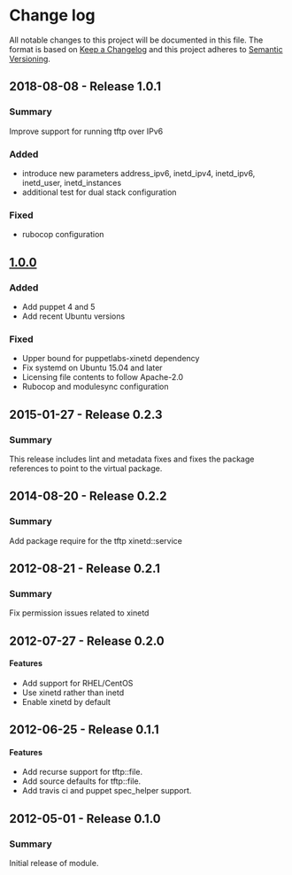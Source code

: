 # Change log

All notable changes to this project will be documented in this file. The format is based on [Keep a Changelog](http://keepachangelog.com/en/1.0.0/) and this project adheres to [Semantic Versioning](http://semver.org).

## 2018-08-08 - Release 1.0.1
### Summary
Improve support for running tftp over IPv6

### Added
- introduce new parameters address_ipv6, inetd_ipv4, inetd_ipv6, inetd_user, inetd_instances
- additional test for dual stack configuration

### Fixed
- rubocop configuration

## [1.0.0]
### Added
- Add puppet 4 and 5
- Add recent Ubuntu versions

### Fixed
- Upper bound for puppetlabs-xinetd dependency
- Fix systemd on Ubuntu 15.04 and later
- Licensing file contents to follow Apache-2.0
- Rubocop and modulesync configuration

## 2015-01-27 - Release 0.2.3
### Summary

This release includes lint and metadata fixes and fixes the package references to point to the virtual package.

## 2014-08-20 - Release 0.2.2
### Summary

Add package require for the tftp xinetd::service

## 2012-08-21 - Release 0.2.1
### Summary

Fix permission issues related to xinetd

## 2012-07-27 - Release 0.2.0

#### Features
- Add support for RHEL/CentOS
- Use xinetd rather than inetd
- Enable xinetd by default

## 2012-06-25 - Release 0.1.1

#### Features
- Add recurse support for tftp::file.
- Add source defaults for tftp::file.
- Add travis ci and puppet spec_helper support.

## 2012-05-01 - Release 0.1.0
### Summary

Initial release of module.

[1.0.0]: https://github.com/puppetlabs/puppetlabs-tftp/compare/0.2.3...1.0.0
